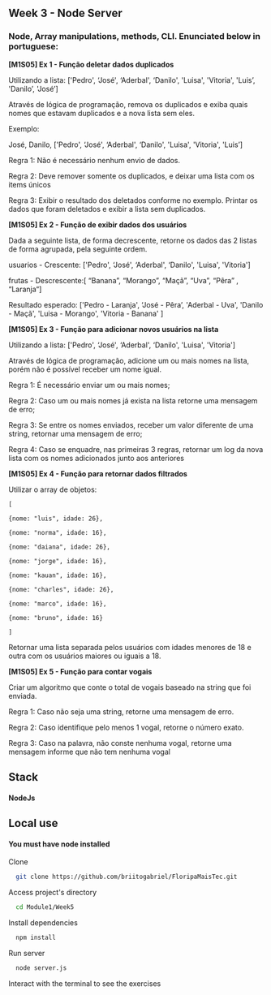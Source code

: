 
## Week 3 - Node Server

### Node, Array manipulations, methods, CLI. Enunciated below in portuguese:

**[M1S05] Ex 1 - Função deletar dados duplicados**

Utilizando a lista: ['Pedro', ‘José', ‘Aderbal', ‘Danilo', 'Luisa', 'Vitoria', 'Luis’, 'Danilo’, 'José’]

Através de lógica de programação, remova os duplicados e exiba quais nomes que estavam duplicados e a nova lista sem eles.

Exemplo:

José, Danilo, ['Pedro', ‘José', ‘Aderbal', ‘Danilo', 'Luisa', 'Vitoria', 'Luis’]

Regra 1: Não é necessário nenhum envio de dados.

Regra 2: Deve remover somente os duplicados, e deixar uma lista com os items únicos

Regra 3: Exibir o resultado dos deletados conforme no exemplo. Printar os dados que foram deletados e exibir a lista sem duplicados.

**[M1S05] Ex 2 - Função de exibir dados dos usuários**

Dada a seguinte lista, de forma decrescente, retorne os dados das 2 listas de forma agrupada, pela seguinte ordem.

usuarios - Crescente: ['Pedro', ‘José', ‘Aderbal', ‘Danilo', 'Luisa', 'Vitoria']

frutas - Descrescente:[ “Banana”, “Morango”, “Maçã”, “Uva”, “Pêra” , “Laranja“]

Resultado esperado: ['Pedro - Laranja', ‘José - Pêra’, 'Aderbal - Uva', 'Danilo - Maçã', 'Luisa - Morango', 'Vitoria - Banana' ]

**[M1S05] Ex 3 - Função para adicionar novos usuários na lista**

Utilizando a lista: ['Pedro', ‘José', ‘Aderbal', ‘Danilo', 'Luisa', 'Vitoria']

Através de lógica de programação, adicione um ou mais nomes na lista, porém não é possível receber um nome igual.

Regra 1: É necessário enviar um ou mais nomes;

Regra 2: Caso um ou mais nomes já exista na lista retorne uma mensagem de erro;

Regra 3: Se entre os nomes enviados, receber um valor diferente de uma string, retornar uma mensagem de erro;

Regra 4: Caso se enquadre, nas primeiras 3 regras, retornar um log da nova lista com os nomes adicionados junto aos anteriores

**[M1S05] Ex 4 - Função para retornar dados filtrados**

Utilizar o array de objetos:

    [

    {nome: "luis", idade: 26},

    {nome: "norma", idade: 16},

    {nome: "daiana", idade: 26},

    {nome: "jorge", idade: 16},

    {nome: "kauan", idade: 16},

    {nome: "charles", idade: 26},

    {nome: "marco", idade: 16},

    {nome: "bruno", idade: 16}

    ]

Retornar uma lista separada pelos usuários com idades menores de 18 e outra com os usuários maiores ou iguais a 18.

**[M1S05] Ex 5 - Função para contar vogais**

Criar um algoritmo que conte o total de vogais baseado na string que foi enviada.

Regra 1: Caso não seja uma string, retorne uma mensagem de erro.

Regra 2: Caso identifique pelo menos 1 vogal, retorne o número exato.

Regra 3: Caso na palavra, não conste nenhuma vogal, retorne uma mensagem informe que não tem nenhuma vogal
## Stack

#### NodeJs
## Local use

#### You must have node installed
Clone

```bash
  git clone https://github.com/briitogabriel/FloripaMaisTec.git
```

Access project's directory

```bash
  cd Module1/Week5
```

Install dependencies

```bash
  npm install
```

Run server

```bash
  node server.js
```

Interact with the terminal to see the exercises